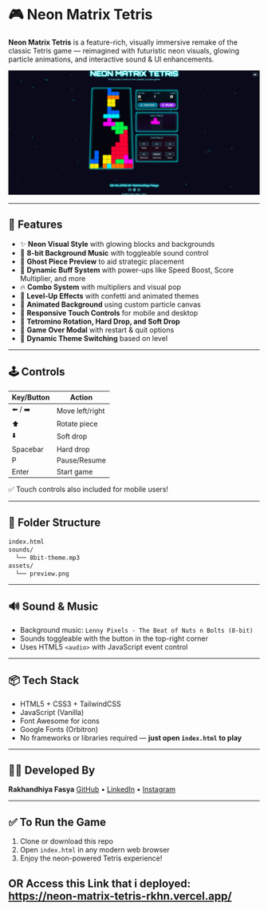 # 🎮 Neon Matrix Tetris

**Neon Matrix Tetris** is a feature-rich, visually immersive remake of the classic Tetris game — reimagined with futuristic neon visuals, glowing particle animations, and interactive sound & UI enhancements.

![screenshot](preview.png) <!-- Optional: Add a screenshot here if available -->

---

## 🚀 Features

* ✨ **Neon Visual Style** with glowing blocks and backgrounds
* 🎵 **8-bit Background Music** with toggleable sound control
* 👻 **Ghost Piece Preview** to aid strategic placement
* 🧠 **Dynamic Buff System** with power-ups like Speed Boost, Score Multiplier, and more
* 🔥 **Combo System** with multipliers and visual pop
* 🎉 **Level-Up Effects** with confetti and animated themes
* 🌌 **Animated Background** using custom particle canvas
* 📱 **Responsive Touch Controls** for mobile and desktop
* 🧩 **Tetromino Rotation, Hard Drop, and Soft Drop**
* 🧾 **Game Over Modal** with restart & quit options
* 🌈 **Dynamic Theme Switching** based on level

---

## 🕹 Controls

| Key/Button | Action          |
| ---------- | --------------- |
| ⬅️ / ➡️    | Move left/right |
| ⬆️         | Rotate piece    |
| ⬇️         | Soft drop       |
| Spacebar   | Hard drop       |
| P          | Pause/Resume    |
| Enter      | Start game      |

✅ Touch controls also included for mobile users!

---

## 📁 Folder Structure

```
index.html
sounds/
  └── 8bit-theme.mp3
assets/
  └── preview.png
```

---

## 🔊 Sound & Music

* Background music: `Lenny Pixels - The Beat of Nuts n Bolts (8-bit)`
* Sounds toggleable with the button in the top-right corner
* Uses HTML5 `<audio>` with JavaScript event control

---

## 📦 Tech Stack

* HTML5 + CSS3 + TailwindCSS
* JavaScript (Vanilla)
* Font Awesome for icons
* Google Fonts (Orbitron)
* No frameworks or libraries required — **just open `index.html` to play**

---

## 🧑‍💻 Developed By

**Rakhandhiya Fasya**
[GitHub](https://github.com/Rakhandhiyafa) • [LinkedIn](https://www.linkedin.com/in/rakhandhiya/) • [Instagram](https://www.instagram.com/rakhandhiyafa/)

---

## ✅ To Run the Game

1. Clone or download this repo
2. Open `index.html` in any modern web browser
3. Enjoy the neon-powered Tetris experience!

OR
Access this Link that i deployed: https://neon-matrix-tetris-rkhn.vercel.app/
---
